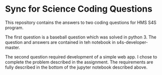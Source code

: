
# Sync for Science Coding Questions

This repository contains the answers to two coding questions for HMS S4S program.  

The first question is a  baseball question which was solved in python 3.  The question and answers are contained in teh notebook in s4s-developer-master.

The second question required development of a simple web app.  I chose to complete the problem described in the assignment.  The requirements are fully described in the bottom of the jupyter notebook described above.
